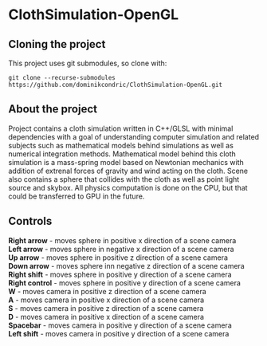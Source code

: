 # ClothSimulation-OpenGL
## Cloning the project
This project uses git submodules, so clone with:  
```
git clone --recurse-submodules https://github.com/dominikcondric/ClothSimulation-OpenGL.git
```

## About the project
Project contains a cloth simulation written in C++/GLSL with minimal dependencies with a goal of understanding computer simulation and related subjects such as 
mathematical models behind simulations as well as numerical integration methods. Mathematical model behind this cloth simulation is a mass-spring model
based on Newtonian mechanics with addition of extrenal forces of gravity and wind acting on the cloth. Scene also contains a sphere that collides with the cloth
as well as point light source and skybox. All physics computation is done on the CPU, but that could be transferred to GPU in the future.

## Controls
**Right arrow** - moves sphere in positive x direction of a scene camera  
**Left arrow** - moves sphere in negative x direction of a scene camera  
**Up arrow** - moves sphere in positive z direction of a scene camera  
**Down arrow** - moves sphere inn negative z direction of a scene camera  
**Right shift** - moves sphere in positive y direction of a scene camera  
**Right control** - moves sphere in positive y direction of a scene camera  
**W** - moves camera in positive z direction of a scene camera  
**A** - moves camera in positive x direction of a scene camera   
**S** - moves camera in positive z direction of a scene camera   
**D** - moves camera in positive x direction of a scene camera   
**Spacebar** - moves camera in positive y direction of a scene camera   
**Left shift** - moves camera in positive y direction of a scene camera  
